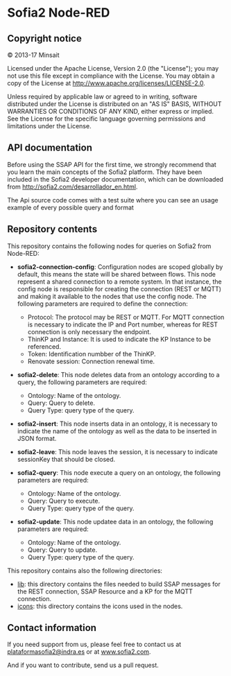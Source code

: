 # Sofia2 Node-RED

## Copyright notice

© 2013-17 Minsait

Licensed under the Apache License, Version 2.0 (the "License"); you may not use this file except in compliance with the License. You may obtain a copy of the License at http://www.apache.org/licenses/LICENSE-2.0.

Unless required by applicable law or agreed to in writing, software distributed under the License is distributed on an "AS IS" BASIS, WITHOUT WARRANTIES OR CONDITIONS OF ANY KIND, either express or implied. See the License for the specific language governing permissions and limitations under the License.

## API documentation

Before using the SSAP API for the first time, we strongly recommend that you learn the main concepts of the Sofia2 platform. They have been included in the Sofia2 developer documentation, which can be downloaded from http://sofia2.com/desarrollador_en.html.

The Api source code comes with a test suite where you can see an usage example of every possible query and format

## Repository contents
This repository contains the following nodes for queries on Sofia2 from Node-RED:

* **sofia2-connection-config**: Configuration nodes are scoped globally by default, this means the state will be shared between flows. This node represent a shared connection to a remote system. In that instance, the config node is responsible for creating the connection (REST or MQTT) and making it available to the nodes that use the config node. The following parameters are required to define the connection:
  * Protocol: The protocol may be REST or MQTT. For MQTT connection is necessary to indicate the IP and Port number, whereas for REST connection is only necessary the endpoint.
  * ThinKP and Instance: It is used to indicate the KP Instance to be referenced.
  * Token: Identification numbber of the ThinKP.
  * Renovate session: Connection renewal time.
  
* **sofia2-delete**: This node deletes data from an ontology according to a query, the following parameters are required:
  * Ontology: Name of the ontology.
  * Query: Query to delete.
  * Query Type: query type of the query.

* **sofia2-insert**: This node inserts data in an ontology, it is necessary to indicate the name of the ontology as well as the data to be inserted in JSON format.

* **sofia2-leave**: This node leaves the session, it is necessary to indicate sessionKey that should be closed.

* **sofia2-query**: This node execute a query on an ontology, the following parameters are required:
  * Ontology: Name of the ontology.
  * Query: Query to execute.
  * Query Type: query type of the query.
  
* **sofia2-update**: This node updatee data in an ontology, the following parameters are required:
  * Ontology: Name of the ontology.
  * Query: Query to update.
  * Query Type: query type of the query.

This repository contains also the following directories:

* [lib](lib): this directory contains the files needed to build SSAP messages for the REST connection, SSAP Resource and a KP for the MQTT connection.
* [icons](icons): this directory contains the icons used in the nodes.

## Contact information

If you need support from us, please feel free to contact us at [plataformasofia2@indra.es](mailto:plataformasofia2@indra.es) or at www.sofia2.com.

And if you want to contribute, send us a pull request.
